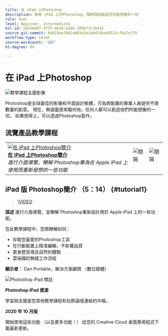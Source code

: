 ```yaml
---
title: 在 iPad 上Photoshop
description: 使用 iPad 上的Photoshop，隨時隨地創造您所能想像的一切
role: User
level: Beginner, Intermediate
exl-id: 5be50d97-3ff5-4b10-b186-109473c3bd32
source-git-commit: 6b819aef801e003e5a160d24ba69522cf6a7e715
workflow-type: tm+mt
source-wordcount: '207'
ht-degree: 0%

---
```


# 在 iPad 上Photoshop

![教學課程主圖影像](../assets/PSoniPad.jpg)

Photoshop是全球最佳的影像和平面設計軟體，可為跨裝置的專業人員提供不限數量的創意。 現在，無論靈感來臨何地，任何人都可以創造他們所能想像的一切。 如果想得上，可以透過Photoshop製作。

## 流覽產品教學課程

<table style="table-layout:fixed">
<tr>
 <td>
   <a href="photoshopipad.md#tutorial1">
      <img alt="在 iPad 上Photoshop簡介" src="../assets/PSiPad_thumbnail.jpg" />
   </a>
    <div>
   <a href="photoshopipad.md#tutorial1"><strong>在 iPad 上Photoshop簡介</strong></a>
    </div>
    <em>進行介面導覽，瞭解 Photoshop專為在 Apple iPad 上使用而重新發想的一些功能</em>
    <br>
  </td>
  <td>
    <img alt="間隔" src="../assets/Whitespacer.png" />
    <div>
    <br>
  </td>
  <td>
    <img alt="間隔" src="../assets/Whitespacer.png" />
    <div>
    <br>
  </td>
</tr>
</table>

## iPad 版 Photoshop簡介 （5：14） {#tutorial1}

>[!VIDEO](https://video.tv.adobe.com/v/326899?hidetitle=true)

**描述**
進行介面導覽，並瞭解 Photoshop重新設計用於 Apple iPad 上的一些功能。

在此教學課程中，您將瞭解如何：
* 存取您最愛的Photoshop工具
* 在行動裝置上精准編輯，不影響品質
* 更身歷其境且自然的體驗
* 雲端檔的無縫工作流程

**顯示者：**
Dan Portable，解決方案顧問 （數位媒體）

![Photoshop iPad 標誌](../assets/ps_appicon_96.png)

**Photoshop iPad 資源**

[](https://helpx.adobe.com/support/photoshop.html)學習與支援是您其他教學課程和社群論壇連結的中樞。

**2020 年 10 月版**

開始使用這些功能 （以及更多功能！） 從您的 Creative Cloud 桌面應用程式下載最新更新。
